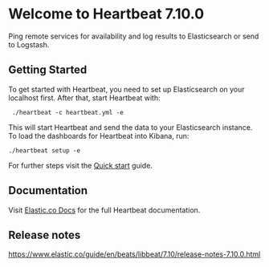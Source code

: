 # Welcome to Heartbeat 7.10.0

Ping remote services for availability and log results to Elasticsearch or send to Logstash.

## Getting Started

To get started with Heartbeat, you need to set up Elasticsearch on
your localhost first. After that, start Heartbeat with:

     ./heartbeat -c heartbeat.yml -e

This will start Heartbeat and send the data to your Elasticsearch
instance. To load the dashboards for Heartbeat into Kibana, run:

    ./heartbeat setup -e

For further steps visit the
[Quick start](https://www.elastic.co/guide/en/beats/heartbeat/7.10/heartbeat-installation-configuration.html) guide.

## Documentation

Visit [Elastic.co Docs](https://www.elastic.co/guide/en/beats/heartbeat/7.10/index.html)
for the full Heartbeat documentation.

## Release notes

https://www.elastic.co/guide/en/beats/libbeat/7.10/release-notes-7.10.0.html
